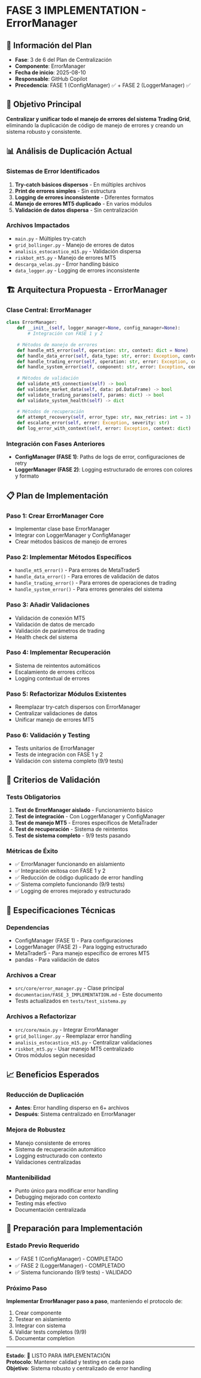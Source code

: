 # FASE 3 IMPLEMENTATION - ErrorManager

## 📅 Información del Plan
- **Fase**: 3 de 6 del Plan de Centralización
- **Componente**: ErrorManager
- **Fecha de inicio**: 2025-08-10
- **Responsable**: GitHub Copilot
- **Precedencia**: FASE 1 (ConfigManager) ✅ + FASE 2 (LoggerManager) ✅

## 🎯 Objetivo Principal

**Centralizar y unificar todo el manejo de errores del sistema Trading Grid**, eliminando la duplicación de código de manejo de errores y creando un sistema robusto y consistente.

## 📊 Análisis de Duplicación Actual

### Sistemas de Error Identificados
1. **Try-catch básicos dispersos** - En múltiples archivos
2. **Print de errores simples** - Sin estructura
3. **Logging de errores inconsistente** - Diferentes formatos
4. **Manejo de errores MT5 duplicado** - En varios módulos
5. **Validación de datos dispersa** - Sin centralización

### Archivos Impactados
- `main.py` - Múltiples try-catch
- `grid_bollinger.py` - Manejo de errores de datos
- `analisis_estocastico_m15.py` - Validación dispersa
- `riskbot_mt5.py` - Manejo de errores MT5
- `descarga_velas.py` - Error handling básico
- `data_logger.py` - Logging de errores inconsistente

## 🏗️ Arquitectura Propuesta - ErrorManager

### Clase Central: ErrorManager
```python
class ErrorManager:
    def __init__(self, logger_manager=None, config_manager=None):
        # Integración con FASE 1 y 2
        
    # Métodos de manejo de errores
    def handle_mt5_error(self, operation: str, context: dict = None)
    def handle_data_error(self, data_type: str, error: Exception, context: dict = None)
    def handle_trading_error(self, operation: str, error: Exception, context: dict = None)
    def handle_system_error(self, component: str, error: Exception, context: dict = None)
    
    # Métodos de validación
    def validate_mt5_connection(self) -> bool
    def validate_market_data(self, data: pd.DataFrame) -> bool
    def validate_trading_params(self, params: dict) -> bool
    def validate_system_health(self) -> dict
    
    # Métodos de recuperación
    def attempt_recovery(self, error_type: str, max_retries: int = 3)
    def escalate_error(self, error: Exception, severity: str)
    def log_error_with_context(self, error: Exception, context: dict)
```

### Integración con Fases Anteriores
- **ConfigManager (FASE 1)**: Paths de logs de error, configuraciones de retry
- **LoggerManager (FASE 2)**: Logging estructurado de errores con colores y formato

## 📋 Plan de Implementación

### Paso 1: Crear ErrorManager Core
- Implementar clase base ErrorManager
- Integrar con LoggerManager y ConfigManager
- Crear métodos básicos de manejo de errores

### Paso 2: Implementar Métodos Específicos
- `handle_mt5_error()` - Para errores de MetaTrader5
- `handle_data_error()` - Para errores de validación de datos
- `handle_trading_error()` - Para errores de operaciones de trading
- `handle_system_error()` - Para errores generales del sistema

### Paso 3: Añadir Validaciones
- Validación de conexión MT5
- Validación de datos de mercado
- Validación de parámetros de trading
- Health check del sistema

### Paso 4: Implementar Recuperación
- Sistema de reintentos automáticos
- Escalamiento de errores críticos
- Logging contextual de errores

### Paso 5: Refactorizar Módulos Existentes
- Reemplazar try-catch dispersos con ErrorManager
- Centralizar validaciones de datos
- Unificar manejo de errores MT5

### Paso 6: Validación y Testing
- Tests unitarios de ErrorManager
- Tests de integración con FASE 1 y 2
- Validación con sistema completo (9/9 tests)

## 🧪 Criterios de Validación

### Tests Obligatorios
1. **Test de ErrorManager aislado** - Funcionamiento básico
2. **Test de integración** - Con LoggerManager y ConfigManager
3. **Test de manejo MT5** - Errores específicos de MetaTrader
4. **Test de recuperación** - Sistema de reintentos
5. **Test de sistema completo** - 9/9 tests pasando

### Métricas de Éxito
- ✅ ErrorManager funcionando en aislamiento
- ✅ Integración exitosa con FASE 1 y 2
- ✅ Reducción de código duplicado de error handling
- ✅ Sistema completo funcionando (9/9 tests)
- ✅ Logging de errores mejorado y estructurado

## 🔧 Especificaciones Técnicas

### Dependencias
- ConfigManager (FASE 1) - Para configuraciones
- LoggerManager (FASE 2) - Para logging estructurado
- MetaTrader5 - Para manejo específico de errores MT5
- pandas - Para validación de datos

### Archivos a Crear
- `src/core/error_manager.py` - Clase principal
- `documentacion/FASE_3_IMPLEMENTATION.md` - Este documento
- Tests actualizados en `tests/test_sistema.py`

### Archivos a Refactorizar
- `src/core/main.py` - Integrar ErrorManager
- `grid_bollinger.py` - Reemplazar error handling
- `analisis_estocastico_m15.py` - Centralizar validaciones
- `riskbot_mt5.py` - Usar manejo MT5 centralizado
- Otros módulos según necesidad

## 📈 Beneficios Esperados

### Reducción de Duplicación
- **Antes**: Error handling disperso en 6+ archivos
- **Después**: Sistema centralizado en ErrorManager

### Mejora de Robustez
- Manejo consistente de errores
- Sistema de recuperación automático
- Logging estructurado con contexto
- Validaciones centralizadas

### Mantenibilidad
- Punto único para modificar error handling
- Debugging mejorado con contexto
- Testing más efectivo
- Documentación centralizada

## 🎯 Preparación para Implementación

### Estado Previo Requerido
- ✅ FASE 1 (ConfigManager) - COMPLETADO
- ✅ FASE 2 (LoggerManager) - COMPLETADO
- ✅ Sistema funcionando (9/9 tests) - VALIDADO

### Próximo Paso
**Implementar ErrorManager paso a paso**, manteniendo el protocolo de:
1. Crear componente
2. Testear en aislamiento  
3. Integrar con sistema
4. Validar tests completos (9/9)
5. Documentar completion

---

**Estado**: 🔄 LISTO PARA IMPLEMENTACIÓN  
**Protocolo**: Mantener calidad y testing en cada paso  
**Objetivo**: Sistema robusto y centralizado de error handling
